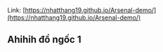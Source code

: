Link: [https://nhatthang19.github.io/Arsenal-demo/](https://nhatthang19.github.io/Arsenal-demo/)

## Ahihih đồ ngốc 1